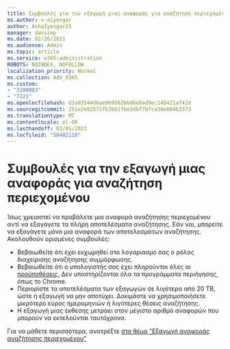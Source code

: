 ```yaml
---
title: Συμβουλές για την εξαγωγή μιας αναφοράς για αναζήτηση περιεχομένου
ms.author: v-aiyengar
author: AshaIyengar21
manager: dansimp
ms.date: 02/26/2021
ms.audience: Admin
ms.topic: article
ms.service: o365-administration
ROBOTS: NOINDEX, NOFOLLOW
localization_priority: Normal
ms.collection: Adm_O365
ms.custom:
- "3200003"
- "7221"
ms.openlocfilehash: d3a93544d6ae969562bbd6e8ad9ec145421af42d
ms.sourcegitcommit: 251e2e82571fb3bb1fbe3dbf7bfca30e004b3373
ms.translationtype: MT
ms.contentlocale: el-GR
ms.lasthandoff: 03/05/2021
ms.locfileid: "50482118"
---
```

# <a name="tips-for-exporting-a-report-for-content-search"></a>Συμβουλές για την εξαγωγή μιας αναφοράς για αναζήτηση περιεχομένου

Ίσως χρειαστεί να προβάλετε μια αναφορά αναζήτησης περιεχομένου αντί να εξαγάγετε τα πλήρη αποτελέσματα αναζήτησης. Εάν ναι, μπορείτε να εξαγάγετε μόνο μια αναφορά των αποτελεσμάτων αναζήτησης. Ακολουθούν ορισμένες συμβουλές:

- Βεβαιωθείτε ότι έχει εκχωρηθεί στο λογαριασμό σας ο ρόλος διαχείρισης αναζήτησης συμμόρφωσης.
- Βεβαιωθείτε ότι ο υπολογιστής σας έχει πληρούνται όλες οι [προϋποθέσεις.](https://go.microsoft.com/fwlink/?linkid=2102407) Δεν υποστηρίζονται όλα τα προγράμματα περιήγησης, όπως το Chrome.
- Περιορίστε τα αποτελέσματα των εξαγωγών σε λιγότερα από 20 TB, ώστε η εξαγωγή να μην αποτύχει. Δοκιμάστε να χρησιμοποιήσετε μικρότερο εύρος ημερομηνιών ή λιγότερες θέσεις αναζήτησης.
- Η εξαγωγή μιας έκθεσης μετράει στον μέγιστο αριθμό αναφορών που μπορούν να εκτελούνται ταυτόχρονα.

Για να μάθετε περισσότερα, ανατρέξτε [στο θέμα "Εξαγωγή αναφοράς αναζήτησης περιεχομένου"](https://go.microsoft.com/fwlink/?linkid=2102409)